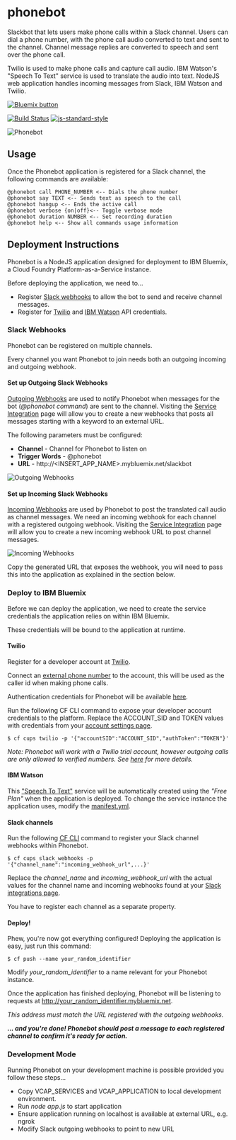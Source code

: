 # phonebot

Slackbot that lets users make phone calls within a Slack channel. 
Users can dial a phone number, with the phone call audio converted to text and sent to the channel.
Channel message replies are converted to speech and sent over the phone call.

Twilio is used to make phone calls and capture call audio.
IBM Watson's "Speech To Text" service is used to translate the audio into text.
NodeJS web application handles incoming messages from Slack, IBM Watson and Twilio. 

<a href="https://bluemix.net/deploy?repository=https://github.com/IBM-Bluemix/phonebot" target="_blank">
<img src="http://bluemix.net/deploy/button.png" alt="Bluemix button" />
</a>

[![Build Status](https://api.travis-ci.org/IBM-Bluemix/phonebot.svg?branch=master)](https://api.travis-ci.org/IBM-Bluemix/phonebot.svg?branch=master)
[![js-standard-style](https://img.shields.io/badge/code%20style-standard-brightgreen.svg?style=flat-square)](https://github.com/feross/standard)

![Phonebot](https://dl.dropboxusercontent.com/u/10404736/Phonebot.png)

## Usage

Once the Phonebot application is registered for a Slack channel, the following
commands are available:

```
@phonebot call PHONE_NUMBER <-- Dials the phone number
@phonebot say TEXT <-- Sends text as speech to the call 
@phonebot hangup <-- Ends the active call
@phonebot verbose {on|off}<-- Toggle verbose mode
@phonebot duration NUMBER <-- Set recording duration
@phonebot help <-- Show all commands usage information 
```

## Deployment Instructions

Phonebot is a NodeJS application designed for deployment to IBM Bluemix, a Cloud Foundry
Platform-as-a-Service instance.

Before deploying the application, we need to...

* Register [Slack webhooks](https://api.slack.com/) to allow the bot to send and receive channel messages.
* Register for [Twilio](http://twilio.com) and [IBM Watson](http://www.ibm.com/smarterplanet/us/en/ibmwatson/developercloud/) API credentials.

### Slack Webhooks

Phonebot can be registered on multiple channels. 

Every channel you want Phonebot to join needs both an outgoing incoming and outgoing webhook. 

#### Set up Outgoing Slack Webhooks

[Outgoing Webhooks](https://api.slack.com/outgoing-webhooks) are used to notify
Phonebot when messages for the bot (_@phonebot command_) are sent to the channel.
Visiting the [Service Integration](https://my.slack.com/services/new/outgoing-webhook) page will allow
you to create a new webhooks that posts all messages starting with a keyword to
an external URL.

The following parameters must be configured: 
* **Channel** - Channel for Phonebot to listen on
* **Trigger Words** - @phonebot
* **URL** - http://<INSERT_APP_NAME>.mybluemix.net/slackbot

![Outgoing Webhooks](https://dl.dropboxusercontent.com/u/10404736/Outgoing%20Webhooks.png)

#### Set up Incoming Slack Webhooks

[Incoming Webhooks](https://api.slack.com/incoming-webhooks) are used by
Phonebot to post the translated call audio as channel messages. We need an incoming webhook for each channel
with a registered outgoing webhook. Visiting the [Service Integration](https://my.slack.com/services/new/incoming-webhook) page will allow
you to create a new incoming webhook URL to post channel messages.

![Incoming Webhooks](https://dl.dropboxusercontent.com/u/10404736/Incoming%20Webhooks.png)

Copy the generated URL that exposes the webhook, you will need to pass this into
the application as explained in the section below.

### Deploy to IBM Bluemix

Before we can deploy the application, we need to create the service 
credentials the application relies on within IBM Bluemix. 

These credentials will be bound to the application at runtime.

#### Twilio

Register for a developer account at [Twilio](https://www.twilio.com/try-twilio).

Connect an [external phone number](https://www.twilio.com/user/account/phone-numbers/incoming) to 
the account, this will be used as the caller id when making phone calls.

Authentication credentials for Phonebot will be available [here](https://www.twilio.com/user/account/settings).

Run the following CF CLI command to expose your developer account credentials to
the platform. Replace the ACCOUNT_SID and TOKEN values with credentials from
your [account settings page](https://www.twilio.com/user/account/settings).

```
$ cf cups twilio -p '{"accountSID":"ACCOUNT_SID","authToken":"TOKEN"}'
```

*Note: Phonebot will work with a Twilio trial account, however outgoing calls are 
only allowed to verified numbers. See [here](https://www.twilio.com/user/account/phone-numbers/verified) for more details.*

#### IBM Watson 

This ["Speech To Text"](http://www.ibm.com/smarterplanet/us/en/ibmwatson/developercloud/speech-to-text.html)
service will be automatically created using the _"Free Plan"_ when the
application is deployed. To change the service instance the application uses,
modify the [manifest.yml](http://docs.cloudfoundry.org/devguide/deploy-apps/manifest.html).

#### Slack channels

Run the following [CF CLI](http://docs.cloudfoundry.org/devguide/installcf/)
command to register your Slack channel webhooks within Phonebot.

```
$ cf cups slack_webhooks -p '{"channel_name":"incoming_webhook_url",...}'
```

Replace the *channel_name* and *incoming_webhook_url* with the actual values for the channel name and
incoming webhooks found at your [Slack integrations page](https://myslack.slack.com/services). 

You have to register each channel as a separate property.

#### Deploy!

Phew, you're now got everything configured! Deploying the application is easy,
just run this command:

```
$ cf push --name your_random_identifier 
```

Modify *your_random_identifier* to a name relevant for your Phonebot instance.

Once the application has finished deploying, Phonebot will be listening to
requests at http://your_random_identifier.mybluemix.net. 

*This address must match the URL registered with the outgoing webhooks.*

**_... and you're done! Phonebot should post a message to each registered channel
to confirm it's ready for action._**

### Development Mode 

Running Phonebot on your development machine is possible provided you follow
these steps...

* Copy VCAP_SERVICES and VCAP_APPLICATION to local development environment.
* Run *node app.js* to start application 
* Ensure application running on localhost is available at external URL, e.g. ngrok
* Modify Slack outgoing webhooks to point to new URL
